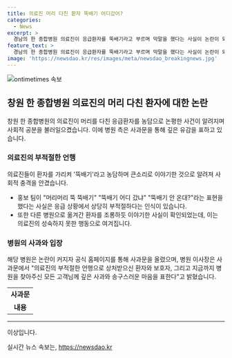 ```yaml
---
title: 의료진 머리 다친 환자 뚝배기 어디갔어?
categories:
  - News
excerpt: >
  경남의 한 종합병원 의료진이 응급환자를 뚝배기라고 부르며 막말을 했다는 사실이 논란이 되고 있다. 환자 부모가 신고한 바에 따르면 응급환자의 대기시간이 길어 다른 병원으로 옮겼고, 이 과정에서 의료진들이 머리를 다친 환자를 비하하는 발언을 한 것으로 알려졌다. 해당 병원은 사과문을 올리고 깊은 사과의 뜻을 밝혔으며, 사과문을 내린 이유는 피해자분이 사건을 원치 않아서라고 설명했다. 이에 대한 사회적 역풍이 계속되고 있다.
feature_text: >
  경남의 한 종합병원 의료진이 응급환자를 뚝배기라고 부르며 막말을 했다는 사실이 논란이 되고 있다. 환자 부모가 신고한 바에 따르면 응급환자의 대기시간이 길어 다른 병원으로 옮겼고, 이 과정에서 의료진들이 머리를 다친 환자를 비하하는 발언을 한 것으로 알려졌다. 해당 병원은 사과문을 올리고 깊은 사과의 뜻을 밝혔으며, 사과문을 내린 이유는 피해자분이 사건을 원치 않아서라고 설명했다. 이에 대한 사회적 역풍이 계속되고 있다.
image: 'https://newsdao.kr/res/images/meta/newsdao_breakingnews.jpg'
---
```


<p><img src="https://newsdao.kr/res/images/meta/newsdao_breakingnews.jpg" alt="ontimetimes 속보" /></p>

<h2 data-ke-size="size26">창원 한 종합병원 의료진의 머리 다친 환자에 대한 논란</h2>

<p data-ke-size="size16">창원 한 종합병원의 의료진이 머리를 다친 응급환자를 농담으로 논평한 사건이 알려지며 사회적 공분을 불러일으켰습니다. 이에 병원 측은 사과문을 통해 깊은 유감을 표하고 있습니다.</p>

<h3>의료진의 부적절한 언행</h3>

<p data-ke-size="size16">의료진들이 환자를 가리켜 '뚝배기'라고 농담하며 큰소리로 이야기한 것으로 알려져 사회적 충격을 안겼습니다.</p>

<ul>
  <li>홍보 팀이 "머리머리 뚝 뚝배기" "뚝배기 어디 갔냐" "뚝배기 안 온대?"라는 표현을 했다는 사실은 응급 상황에서 상당히 부적절하다는 인식이 있습니다.</li>
  <li>또한 다른 병원으로 옮겨간 환자를 조롱하듯 이야기한 사실이 확인되었는데, 이는 의료진의 성숙하지 못한 행동으로 여겨집니다.</li>
</ul>

<h3>병원의 사과와 입장</h3>

<p data-ke-size="size16">해당 병원은 논란이 커지자 공식 홈페이지를 통해 사과문을 올렸으며, 병원 이사장은 사과문에서 "의료진의 부적절한 언행으로 상처받으신 환자와 보호자, 그리고 지금까지 병원을 찾아주신 모든 고객님께 깊은 사과와 송구스러운 마음을 표한다"고 밝혔습니다.</p>

<table>
  <tr>
    <td style="text-align: center; height: 17px;"><b>사과문</b></td>
  </tr>
  <tr>
    <td style="text-align: center; height: 17px;"><b>내용</b></td>
  </tr>
</table>

<p><hr>
이상입니다.</p>
실시간 뉴스 속보는, <a href="https://newsdao.kr" rel="dofollow">https://newsdao.kr</a>


